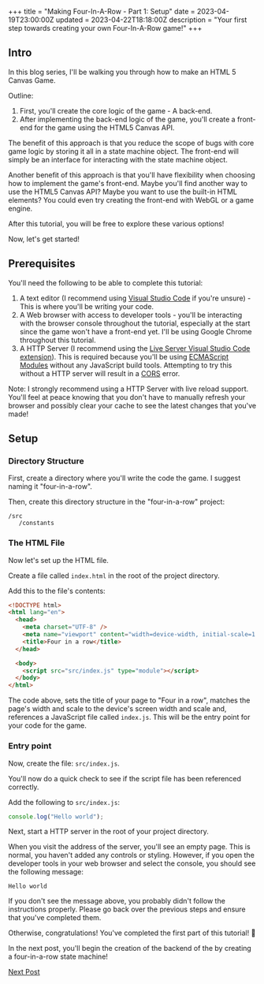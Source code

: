 +++
title = "Making Four-In-A-Row - Part 1: Setup"
date = 2023-04-19T23:00:00Z
updated = 2023-04-22T18:18:00Z
description = "Your first step towards creating your own Four-In-A-Row game!"
+++

## Intro

In this blog series, I'll be walking you through how to make an HTML 5 Canvas Game.

Outline:

1. First, you'll create the core logic of the game - A back-end.
2. After implementing the back-end logic of the game, you'll create a front-end for the game using the HTML5 Canvas API.

The benefit of this approach is that you reduce the scope of bugs with core game logic by storing it all in a state machine object. The front-end will simply be an interface for interacting with the state machine object.

Another benefit of this approach is that you'll have flexibility when choosing how to implement the game's front-end. Maybe you'll find another way to use the HTML5 Canvas API? Maybe you want to use the built-in HTML elements? You could even try creating the front-end with WebGL or a game engine.

After this tutorial, you will be free to explore these various options!

Now, let's get started!

## Prerequisites

You'll need the following to be able to complete this tutorial:

1. A text editor (I recommend using [Visual Studio Code](https://code.visualstudio.com/) if you're unsure) - This is where you'll be writing your code.
2. A Web browser with access to developer tools - you'll be interacting with the browser console throughout the tutorial, especially at the start since the game won't have a front-end yet. I'll be using Google Chrome throughout this tutorial.
3. A HTTP Server (I recommend using the [Live Server Visual Studio Code extension](https://marketplace.visualstudio.com/items?itemName=ritwickdeyLiveServer)). This is required because you'll be using [ECMAScript Modules](https://developer.mozilla.org/en-US/docs/Web/JavaScript/Guide/Modules) without any JavaScript build tools. Attempting to try this without a HTTP server will result in a [CORS](https://developer.mozilla.org/en-US/docs/Web/HTTP/CORS) error.

Note: I strongly recommend using a HTTP Server with live reload support. You'll feel at peace knowing that you don't have to manually refresh your browser and possibly clear your cache to see the latest changes that you've made!

## Setup

### Directory Structure

First, create a directory where you'll write the code the game. I suggest naming it "four-in-a-row".

Then, create this directory structure in the "four-in-a-row" project:

```
/src
   /constants
```

### The HTML File

Now let's set up the HTML file.

Create a file called `index.html` in the root of the project directory.

Add this to the file's contents:

```html
<!DOCTYPE html>
<html lang="en">
  <head>
    <meta charset="UTF-8" />
    <meta name="viewport" content="width=device-width, initial-scale=1.0" />
    <title>Four in a row</title>
  </head>

  <body>
    <script src="src/index.js" type="module"></script>
  </body>
</html>
```

The code above, sets the title of your page to "Four in a row", matches the page's width and scale to the device's screen width and scale and, references a JavaScript file called `index.js`. This will be the entry point for your code for the game.

### Entry point

Now, create the file: `src/index.js`.

You'll now do a quick check to see if the script file has been referenced correctly.

Add the following to `src/index.js`:

```js
console.log("Hello world");
```

Next, start a HTTP server in the root of your project directory.

When you visit the address of the server, you'll see an empty page. This is normal, you haven't added any controls or styling. However, if you open the developer tools in your web browser and select the console, you should see the following message:

```
Hello world
```

If you don't see the message above, you probably didn't follow the instructions properly. Please go back over the previous steps and ensure that you've completed them.

Otherwise, congratulations! You've completed the first part of this tutorial! 🥳

In the next post, you'll begin the creation of the backend of the by creating a four-in-a-row state machine!

[Next Post](@/blog/making-four-in-a-row-part-2.md)
